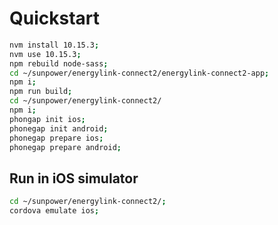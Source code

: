 # Quickstart
```bash
nvm install 10.15.3;
nvm use 10.15.3;
npm rebuild node-sass;
cd ~/sunpower/energylink-connect2/energylink-connect2-app;
npm i;
npm run build;
cd ~/sunpower/energylink-connect2/
npm i;
phongap init ios;
phonegap init android;
phonegap prepare ios;
phonegap prepare android;
```

## Run in iOS simulator
```bash
cd ~/sunpower/energylink-connect2/;
cordova emulate ios;
```